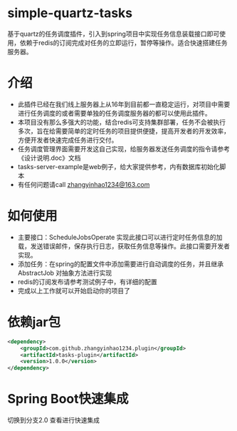 # simple-quartz-tasks
基于quartz的任务调度插件，引入到spring项目中实现任务信息装载接口即可使用，依赖于redis的订阅完成对任务的立即运行，暂停等操作。适合快速搭建任务服务器。
# 介绍
  * 此插件已经在我们线上服务器上从16年到目前都一直稳定运行，对项目中需要进行任务调度的或者需要单独的任务调度服务器的都可以使用此插件。
  * 本项目没有那么多强大的功能，结合redis可支持集群部署，任务不会被执行多次，旨在给需要简单的定时任务的项目提供便捷，提高开发者的开发效率，方便开发者快速完成任务进行交付。
  * 任务调度管理界面需要开发这自己实现，给服务器发送任务调度的指令请参考《设计说明.doc》文档
  * tasks-server-example是web例子，给大家提供参考，内有数据库初始化脚本
  * 有任何问题请call zhangyinhao1234@163.com
# 如何使用
  * 主要接口：ScheduleJobsOperate 实现此接口可以进行定时任务信息的加载，发送错误邮件，保存执行日志，获取任务信息等操作。此接口需要开发者实现。
  * 添加任务：在spring的配置文件中添加需要进行自动调度的任务，并且继承 AbstractJob 对抽象方法进行实现
  * redis的订阅发布请参考测试例子中，有详细的配置
  * 完成以上工作就可以开始启动你的项目了

# 依赖jar包
```xml
<dependency>
    <groupId>com.github.zhangyinhao1234.plugin</groupId>
    <artifactId>tasks-plugin</artifactId>
    <version>1.0.0</version>
</dependency>
```

# Spring Boot快速集成

切换到分支2.0 查看进行快速集成